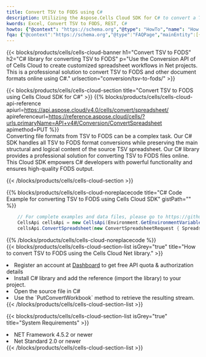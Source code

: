 ```yaml
---
title: Convert TSV to FODS using C# 
description: Utilizing the Aspose.Cells Cloud SDK for C# to convert a TSV format file to a FODS format file. 
kwords: Excel, Convert TSV to FODS, REST, C#
howto: {"@context": "https://schema.org","@type": "HowTo","name": "How to convert TSV to FODS using the Cells Cloud Net library.","description": "How to convert TSV to FODS using the Cells Cloud Net library.","image": {"@type": "ImageObject"},"url": "/net/conversion/tsv-to-fods/","step": [{ "@type": "HowToStep","name": "How to convert TSV to FODS using the Cells Cloud Net library. step 1", "image": {"@type": "ImageObject",},"url": "/net/conversion/tsv-to-fods/","text": "Register an account at <a href='https://dashboard.aspose.cloud/'>Dashboard</a> to get free API quota & authorization details",},{ "@type": "HowToStep","name": "How to convert TSV to FODS using the Cells Cloud Net library. step 1", "image": {"@type": "ImageObject",},"url": "/net/conversion/tsv-to-fods/","text": "Install C# library and add the reference (import the library) to your project.",},{ "@type": "HowToStep","name": "How to convert TSV to FODS using the Cells Cloud Net library. step 1", "image": {"@type": "ImageObject",},"url": "/net/conversion/tsv-to-fods/","text": "Open the source file in C#",},{ "@type": "HowToStep","name": "How to convert TSV to FODS using the Cells Cloud Net library. step 1", "image": {"@type": "ImageObject",},"url": "/net/conversion/tsv-to-fods/","text": "Use the `PutConvertWorkbook` method to retrieve the resulting stream.",}, ],"supply": {"@type": "HowToSupply","name": "document"},"tool": [{"@type": "HowToTool","name": "Visual Studio, Visual Studio Code, Rider "},{"@type": "HowToTool","name": "Aspose Cells"}],"totalTime": "PT6M"}
fqa: {"@context":"https://schema.org","@type":"FAQPage","mainEntity":[{"@type":"Question","name":"Why convert file formats in C# using REST API?","acceptedAnswer":{"@type":"Answer","text":"Documents are encoded in many ways, and some files may be incompatible with the software you use. To open and read such files, just convert them to appropriate file formats.<br/><ol><li>Install .NET SDK and add the reference (import the library) to your project.</li><li>Open the source file in C# using REST API.</li><li>Call the PutConvertWorkbookRequest() method, passing an output filename with required extension.</li><li>Get the result of conversion as a separate file.</li></ol>"}},{"@type":"Question","name":"What file formats can I convert with your C# library?","acceptedAnswer":{"@type":"Answer","text":"We support a variety of file formats for conversion using .NET library, including XLSX, Excel, xls , PDF, CSV, HTML, Markdown, XML, PNG, JPG, TIFF, Json, TXT and many more."}},{"@type":"Question","name":"What is the maximum allowed file size for conversion using this .NET library?","acceptedAnswer":{"@type":"Answer","text":"There are no file size limits for format conversions using .NET library."}}]}
---
```



{{< blocks/products/cells/cells-cloud-banner h1="Convert TSV to FODS" h2="C# library for converting TSV to FODS" p="Use the Conversion API of of Cells Cloud to create customized spreadsheet workflows in Net projects. This is a professional solution to convert TSV to FODS and other document formats online using C#." urlsection="conversion/tsv-to-fods/" >}}

{{< blocks/products/cells/cells-cloud-section  title="Convert TSV to FODS using Cells Cloud SDK for C#" >}}
{{% blocks/products/cells/cells-cloud-api-reference  apiurl=https://api.aspose.cloud/v4.0/cells/convert/spreadsheet/  apireferenceurl=https://reference.aspose.cloud/cells/?urls.primaryName=API+v4#/Conversion/ConvertSpreadsheet  apimethod=PUT %}}
<br/>
Converting file formats from TSV to FODS can be a complex task. Our C# SDK handles all TSV to FODS format conversions while preserving the main structural and logical content of the source TSV spreadsheet. Our C# library provides a professional solution for converting TSV to FODS files online. This Cloud SDK empowers C# developers with powerful functionality and ensures high-quality FODS output.

{{< /blocks/products/cells/cells-cloud-section >}}

{{% blocks/products/cells/cells-cloud-noreplacecode title="C# Code Example for converting TSV to FODS using Cells Cloud SDK" gistPath="" %}}
 
```cs
    // For complete examples and data files, please go to https://github.com/aspose-cells-cloud/aspose-cells-cloud-dotnet/
    CellsApi cellsApi = new CellsApi(Environment.GetEnvironmentVariable("ProductClientId"), Environment.GetEnvironmentVariable("ProductClientSecret"));
    cellsApi.ConvertSpreadsheet(new ConvertSpreadsheetRequest { Spreadsheet = "EmployeeSalesSummary.tsv", format = "fods" }, "EmployeeSalesSummary.fods");
```
 
{{% /blocks/products/cells/cells-cloud-noreplacecode  %}}
<br/>
{{< blocks/products/cells/cells-cloud-section-list isGrey="true"  title="How to convert TSV to FODS using the Cells Cloud Net library." >}}
<li>Register an account at <a href="https://dashboard.aspose.cloud/">Dashboard</a> to get free API quota & authorization details</li>
<li>Install C# library and add the reference (import the library) to your project.</li>
<li>Open the source file in C#</li>
<li>Use the `PutConvertWorkbook` method to retrieve the resulting stream.</li>
{{< /blocks/products/cells/cells-cloud-section-list >}}

{{< blocks/products/cells/cells-cloud-section-list isGrey="true"  title="System Requirements" >}}
<li>NET Framework 4.5.2 or newer</li>
<li>Net Standard 2.0 or newer</li>
{{< /blocks/products/cells/cells-cloud-section-list >}}
